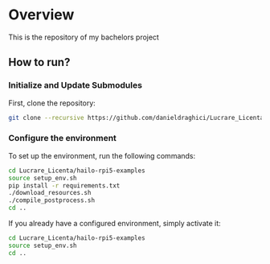 # Overview
This is the repository of my bachelors project

## How to run?

### Initialize and Update Submodules

First, clone the repository: 

```bash
git clone --recursive https://github.com/danieldraghici/Lucrare_Licenta.git
```

### Configure the environment
To set up the environment, run the following commands: 
```bash
cd Lucrare_Licenta/hailo-rpi5-examples
source setup_env.sh
pip install -r requirements.txt
./download_resources.sh
./compile_postprocess.sh
cd ..
```

If you already have a configured environment, simply activate it:

```bash
cd Lucrare_Licenta/hailo-rpi5-examples
source setup_env.sh
cd ..
```
